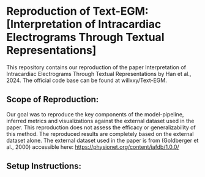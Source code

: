 # Reproduction of Text-EGM: [Interpretation of Intracardiac Electrograms Through Textual Representations]
This repository contains our reproduction of the paper Interpretation of Intracardiac Electrograms Through Textual Representations by Han et al., 2024.
The official code base can be found at willxxy/Text-EGM.

## Scope of Reproduction:
Our goal was to reproduce the key components of the model-pipeline, inferred metrics and visualizations against the external dataset used in the paper.
This reproduction does not assess the efficacy or generalizability of this method. The reproduced results are completely based on the external dataset alone.
The external dataset used in the paper is from (Goldberger et al., 2000) accessible here: https://physionet.org/content/iafdb/1.0.0/

## Setup Instructions:


